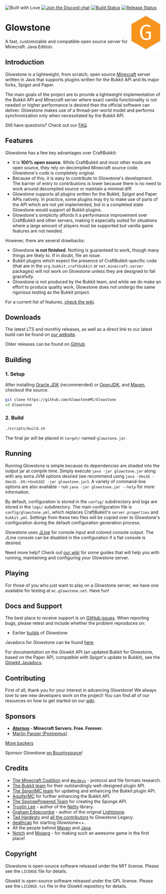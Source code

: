 ![Built with Love](https://forthebadge.com/images/badges/built-with-love.svg)
[![Join the Discord chat](https://img.shields.io/badge/discord-glowstone-7289da.svg?style=flat-square&logo=discord)](https://discord.gg/TFJqhsC)
[![Build Status](https://dev.azure.com/glowstonemc/Glowstone/_apis/build/status/Glowstone?branchName=dev)](https://dev.azure.com/glowstonemc/Glowstone/_build/latest?definitionId=1&branchName=dev)
[![Release Status](https://vsrm.dev.azure.com/glowstonemc/_apis/public/Release/badge/bce4eb30-17cf-4f26-b394-a6a5d1eea1fa/1/1)](https://dev.azure.com/glowstonemc/Glowstone/_release?definitionId=1)

<img align="right" alt="Glowstone logo" width="100" src="../etc/logo/logo.png">

# Glowstone

A fast, customizable and compatible open source server for Minecraft: Java Edition.

## Introduction

Glowstone is a lightweight, from scratch, open source
[Minecraft](https://minecraft.net) server written in Java that supports plugins
written for the Bukkit API and its major forks, Spigot and Paper.

The main goals of the project are to provide a lightweight implementation
of the Bukkit API and Minecraft server where exact vanilla functionality is
not needed or higher performance is desired than the official software can
deliver. Glowstone makes use of a thread-per-world model and performs
synchronization only when necessitated by the Bukkit API.

Still have questions? Check out our [FAQ](https://docs.glowstone.net/en/latest/FAQ/frequently_asked_features.html).

## Features

Glowstone has a few key advantages over CraftBukkit:
 * It is **100% open source**. While CraftBukkit and most other mods are open
   source, they rely on decompiled Minecraft source code. Glowstone's code is
   completely original.
 * Because of this, it is easy to contribute to Glowstone's development. The
   barrier of entry to contributions is lower because there is no need to work
   around decompiled source or maintain a minimal diff.
 * Glowstone supports all plugins written for the Bukkit, Spigot and Paper APIs natively. In
   practice, some plugins may try to make use of parts of the API which are not
   yet implemented, but in a completed state Glowstone would support all Bukkit plugins.
 * Glowstone's simplicity affords it a performance improvement over CraftBukkit
   and other servers, making it especially suited for situations where a large
   amount of players must be supported but vanilla game features are not needed.
 
However, there are several drawbacks:
 * Glowstone **is not finished**. Nothing is guaranteed to work, though many things
   are likely to. If in doubt, file an issue.
 * Bukkit plugins which expect the presence of CraftBukkit-specific code
   (that are in the `org.bukkit.craftbukkit` or `net.minecraft.server` packages)
   will not work on Glowstone unless they are designed to fail gracefully.
 * Glowstone is not produced by the Bukkit team, and while we do make an effort
   to produce quality work, Glowstone does not undergo the same rigorious testing
   as the Bukkit project.
   
For a current list of features, [check the wiki](https://github.com/GlowstoneMC/Glowstone/wiki/Current-Features).

## Downloads

The latest LTS and monthly releases, as well as a direct link to our latest build can be found on [our website](https://glowstone.net/#downloads).

Older releases can be found on [GitHub](https://github.com/GlowstoneMC/Glowstone/releases).

## Building

### 1. Setup
After installing [Oracle JDK](https://oracle.com/technetwork/java/javase/downloads) (recommended) or [OpenJDK](https://openjdk.java.net/), and
[Maven](https://maven.apache.org), checkout the source:

```sh
git clone https://github.com/GlowstoneMC/Glowstone
cd Glowstone
```

### 2. Build

```sh
./scripts/build.sh
```

The final jar will be placed in `target/` named `glowstone.jar`.

## Running

Running Glowstone is simple because its dependencies are shaded into the output
jar at compile time. Simply execute `java -jar glowstone.jar` along with any
extra JVM options desired (we recommend using `java -Xms1G -Xmx1G -XX:+UseG1GC -jar glowstone.jar`). A variety of command-line options are also available -
run `java -jar glowstone.jar --help` for more information.

By default, configuration is stored in the `config/` subdirectory and logs
are stored in the `logs/` subdirectory. The main configuration file is
`config/glowstone.yml`, which replaces CraftBukkit's `server.properties` and
`bukkit.yml`. Settings from these two files will be copied over to Glowstone's
configuration during the default configuration generation process.

Glowstone uses [JLine](https://jline.github.io/jline2/) for console input and colored
console output. The JLine console can be disabled in the configuration if a
flat console is desired.

Need more help? Check out [our wiki](https://github.com/GlowstoneMC/Glowstone/wiki#using-glowstone) for some guides that will help you with running,
maintaining and configuring your Glowstone server.

## Playing

For those of you who just want to play on a Glowstone server, we have one available 
for testing at `mc.glowstone.net`. Have fun!

## Docs and Support

The best place to receive support is on [GitHub issues](https://github.com/GlowstoneMC/Glowstone/issues).
When reporting bugs, please retest and include whether the problem reproduces on:

* Earlier [builds](https://circleci.com/gh/GlowstoneMC/Glowstone) of Glowstone

Javadocs for Glowstone can be found [here](https://glowstone.net/jd/glowstone/).

For documentation on the Glowkit API (an updated Bukkit for Glowstone, based on the Paper API, compatible with Spigot's update to Bukkit), see the [Glowkit Javadocs](https://glowstone.net/jd/glowkit/).

## Contributing

First of all, thank you for your interest in advancing Glowstone! We always love to see new developers work on the project! You can find all of our resources on how to get started on our [wiki](https://github.com/GlowstoneMC/Glowstone/wiki#contributing).

## Sponsors

* **[Aternos](https://aternos.org/) - Minecraft Servers. Free. Forever.**
* [Martin Panzer (Postremus)](https://martinpanzer.de/)

[More backers](https://github.com/GlowstoneMC/Glowstone/blob/dev/docs/BACKERS.md)

Sponsor Glowstone [on Bountysource](https://www.bountysource.com/teams/glowstonemc)!

## Credits

 * [The Minecraft Coalition](https://wiki.vg/) and [`#mcdevs`](https://github.com/mcdevs) -
   protocol and file formats research.
 * [The Bukkit team](https://bukkit.org) for their outstandingly well-designed
   plugin API.
 * [The SpigotMC team](https://spigotmc.org/) for updating and enhancing
   the Bukkit plugin API.
 * [AquiferMC](https://aquifermc.org/) for further enhancing the Bukkit API.
 * [The SpongePowered Team](https://www.spongepowered.org/) for
   creating the Sponge API.
 * [Trustin Lee](https://github.com/trustin) - author of the
   [Netty](https://netty.io/) library.
 * [Graham Edgecombe](https://github.com/grahamedgecombe/) - author of the
   original [Lightstone](https://github.com/grahamedgecombe/lightstone).
 * [Tad Hardesty](https://github.com/SpaceManiac) and [all the contributors](https://github.com/GlowstoneMC/Glowstone-Legacy/graphs/contributors) to Glowstone Legacy.
 * [deathcap](https://github.com/deathcap) for starting Glowstone++.
 * All the people behind [Maven](https://maven.apache.org/team-list.html) and [Java](https://java.net/people).
 * [Notch](https://notch.tumblr.com/) and
   [Mojang](https://mojang.com/about) - for making such an awesome game in the first
   place!

## Copyright

Glowstone is open-source software released under the MIT license. Please see
the `LICENSE` file for details.

Glowkit is open-source software released under the GPL license. Please see
the `LICENSE.txt` file in the Glowkit repository for details.
